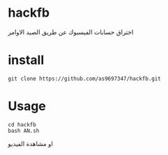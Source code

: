 # hackfb
 اختراق حسابات الفيسبوك عن طريق الصيد
الاوامر

# install
```
git clone https://github.com/as9697347/hackfb.git
```
# Usage
```
cd hackfb
bash AN.sh
```
او مشاهدة الفيديو

